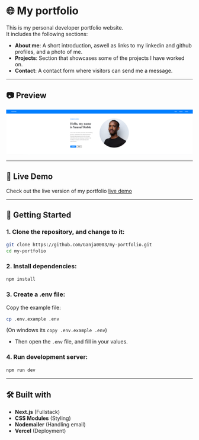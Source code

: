 
# 🌐 My portfolio

This is my personal developer portfolio website.    
It includes the following sections:
- **About me**: A short introduction, aswell as links to my linkedin and github profiles, and a photo of me.
- **Projects**: Section that showcases some of the projects I have worked on.
- **Contact**: A contact form where visitors can send me a message.
 
---

## 📷 Preview

![Portfolio Preview](/public/images/portfolioImage.png)

---

## 🚀 Live Demo

Check out the live version of my portfolio [live demo](https://portfolio-yuusuf.vercel.app/)

---

## 🏁 Getting Started

### 1.    Clone the repository, and change to it:
``` bash
git clone https://github.com/Ganja0003/my-portfolio.git
cd my-portfolio
```
### 2. Install dependencies:
```bash 
npm install
```

### 3. Create a .env file:
Copy the example file:
```bash
cp .env.example .env
```
(On windows its `copy .env.example .env`)
- Then open the `.env` file, and fill in your values.

 ### 4. Run development server:
 ```bash 
npm run dev
```
---

## 🛠 Built with

- **Next.js** (Fullstack)
- **CSS Modules** (Styling)
- **Nodemailer** (Handling email)
- **Vercel** (Deployment)




